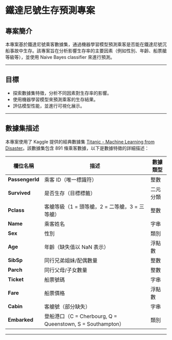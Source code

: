 # 鐵達尼號生存預測專案

## 專案簡介
本專案基於鐵達尼號乘客數據集，通過機器學習模型預測乘客是否能在鐵達尼號沉船事故中生存。該專案旨在分析影響生存率的主要因素（例如性別、年齡、船票艙等級等），並使用 Naive Bayes classifier 來進行預測。

---

## 目標
- 探索數據集特徵，分析不同因素對生存率的影響。
- 使用機器學習模型來預測乘客的生存結果。
- 評估模型性能，並進行可視化展示。

---

## 數據集描述
本專案使用了 Kaggle 提供的經典數據集 [Titanic - Machine Learning from Disaster](https://www.kaggle.com/c/titanic/data)。該數據集包含 891 條乘客數據，以下是數據特徵的詳細描述：

| **欄位名稱** | **描述**                                                                 | **數據類型** |
|--------------|--------------------------------------------------------------------------|--------------|
| **PassengerId** | 乘客 ID（唯一標識符）                                                  | 整數         |
| **Survived**    | 是否生存（目標標籤）                                                   | 二元分類     | 
| **Pclass**      | 客艙等級（1 = 頭等艙，2 = 二等艙，3 = 三等艙）                         | 整數         | 
| **Name**        | 乘客姓名                                                              | 字串         |
| **Sex**         | 性別                                                                  | 類別         | 
| **Age**         | 年齡（缺失值以 NaN 表示）                                             | 浮點數       | 
| **SibSp**       | 同行兄弟姐妹/配偶數量                                                 | 整數         | 
| **Parch**       | 同行父母/子女數量                                                     | 整數         | 
| **Ticket**      | 船票號碼                                                              | 字串         |
| **Fare**        | 船票價格                                                              | 浮點數       |
| **Cabin**       | 客艙號（部分缺失）                                                    | 字串         | 
| **Embarked**    | 登船港口（C = Cherbourg, Q = Queenstown, S = Southampton）            | 類別         | 

---
